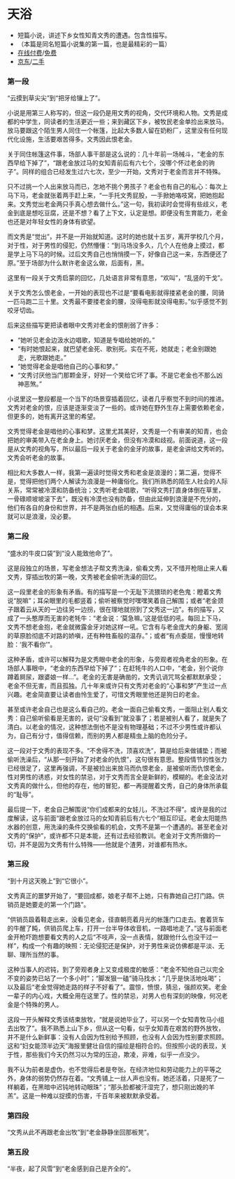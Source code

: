 # 天浴

* 短篇小说，讲述下乡女性知青文秀的遭遇。包含性描写。
* （本篇是同名短篇小说集的第一篇，也是最精彩的一篇）
* [在线付费](http://www.duokan.com/book/1567)/[免费](https://www.99csw.com/book/9260/330264.htm)
* [京东](https://item.jd.com/51591395313.html)/[二手](https://www.duozhuayu.com/search/%E5%A4%A9%E6%B5%B4)

### 第一段
“云摸到草尖尖”到“把牙给镶上了”。

小说是用第三人称写的，但这一段仍是用文秀的视角，交代环境和人物。文秀是成都的中学生，同读者的生活更近一些；来到藏区下乡，被牧民老金单捡出来放马。放马要跟这个陌生男人同住一个帐篷，比起大多数人留在奶粉厂，这里没有任何现代化设施，生活要艰苦得多。文秀因此恨老金。

关于同住帐篷这件事，场部人事干部是这么说的：几十年前一场械斗，“老金的东西早给下掉了”，“跟老金放过马的女知青前后有六七个，没哪个怀过老金的驹子”。同样的组合已经发生过六七次，至少一开始，文秀对于老金而言并不特殊。

只不过挑一个人出来放马而已，怎地不挑个男孩子？老金也有自己的私心：每次上马下马，老金就张着两手赶上来，“一手托文秀屁股，一手掀她咯吱窝，把她抱起来。文秀觉出老金两只手真心想去做什么。”这一句，我初读时会觉得有些歧义，老金到底是想吃豆腐，还是不想？看了上下文，认定是想。即便没有生育能力，老金也还是对年轻女性的身体有欲望。

而文秀是“觉出”，并不是一开始就知道。这时的她也就十五岁，离开学校几个月，对于性，对于男性的侵犯，仍然懵懂：“到马场没多久，几个人在他身上摸过，都是学上马下马的时候。过后文秀自己也悄悄摸一下，好像自己这一来，东西便还了原。”至于场部为什么默许老金这么做，后面有，黑。

这里有一段关于文秀启蒙的回忆，几处语言非常有意思，“欢叫”，“乱竖的干戈”。

关于文秀怎么恨老金，一开始的表现也不过是“要看电影就得搂紧老金的腰，同骑一匹马跑二三十里。文秀最不要搂老金的腰，没得电影就没得电影。”似乎感觉不到咬牙切齿。

后来这些描写更把读者眼中文秀对老金的恨削弱了许多：
* “她听见老金边汲水边唱歌，知道是专唱给她听的。”
* “有时她恨起来，就巴望老金死、歌别死。实在不死，她就走；老金别跟她走，光歌跟她走。”
* “她觉得老金是唱他自己的心事和梦。”
* “文秀讨厌他当门那颗金牙，好好一个笑给它坏了事。不是它老金也不那么凶神恶煞。”

小说里这一整段都是一个当下的场景穿插着回忆，读者几乎察觉不到时间的推进。文秀对老金的恨，应该是逐渐变淡了一些的。或许她在野外生存上需要依赖老金，但更多的，她有离开这里的希望。

文秀觉得老金是唱他的心事和梦。这里尤其美好，文秀是一个有审美的知青，也会把她的审美带入在老金身上。她讨厌老金，但没有冷漠和歧视。前面说道，这一段是从文秀的视角写，所以最后一段关于老金的金牙的故事，是老金讲给文秀听的。文秀会听老金的故事。

相比和大多数人一样，我第一遍读时觉得文秀和老金是浪漫的；第二遍，觉得不是，觉得把他们两个人解读为浪漫是一种庸俗化。我们所熟悉的陌生人社会的人际关系，常常被冷漠和防备统治；文秀听老金唱歌，“听得文秀打直身体倒在草里，一骨碌顺坡坡滚下去”，既没有冷漠也没有防备，但由此延伸到浪漫是不充分的，他们有各自的身份和世界，并不是两张白纸的相遇。后来，又觉得庸俗的误会本来就可以是浪漫，没必要。

### 第二段

“盛水的牛皮口袋”到“没人能致他命了”。

这是段独立的场景，写老金想法子帮文秀洗澡，偷看文秀，又不惜开枪阻止来人看文秀，穿插出牧的第一晚，文秀被老金偷听洗澡的回忆。

这一段里老金的形象有矛盾。有的描写是一个无耻下流猥琐的老色鬼：瞪着文秀说“脱嘛”；耳朵眼里的毛都竖着；偷听被察觉时嘿嘿笑着自己解围；或者“老金颈子跟着云从天的一边往另一边拐，很在理地就拐到了文秀这一边”。有的描写，又成了一头憨厚而无害的老牦牛：“老金说：‘莫急嘛。’这是低低的吼。每回上下马，文秀不想老金抱，老金就微露金牙对她这样一吼。它含有与老金庞大的身躯、宽阔的草原脸彻底不对路的娇嗔，还有种牲畜般的温存。”；或者“有点委屈，慢慢地转脸：‘我不看你’”。

这种矛盾，或许可以解释为是文秀眼中老金的形象，与旁观者视角老金的形象。在场部人事眼中，“老金的东西早给下掉了”；在赶牦牛的人口中，“老金，别个说你蹲着屙尿，跟婆娘一样...”。老金的无害是确凿的，文秀讥诮咒骂全都默默承受；老金不但无害，而且孤独。几十年来或许只有文秀对老金的“心事和梦”产生过一点兴趣。老金简直要让读者由怜生爱了，可惜文秀眼里他还是狗日的老金。

甚至或许老金自己也是这么看自己的。老金一面自己偷看文秀，一面阻止别人看文秀：自己偷听偷看是无害的，说句“没看到”就没事了；若是被别人看了，就是失了清白。以老金的情况，这种想法倒也不是没有物理基础；不过不少男性或许都认为，自己有分寸，值得信赖，而别的男人都是精虫上脑的危险分子。

这一段对于文秀的表现不多。“不舍得不洗，顶喜欢洗”，算是给后来做铺垫；而被偷听洗澡后，“从那一刻开始了对老金的仇恨”，这句很有意思。整段情节的性张力已经很足了，这里再强调，不是被捡出来放马而仇恨老金，是被偷听而仇恨老金。性对男性的诱惑，对女性的禁忌，对于文秀而言全是新鲜的，模糊的。老金没法对文秀真的做什么，但他的存在，他的冒犯，都一再提醒着文秀，自己的身体所承载的“耻辱”。

最后提一下，老金自己解围说“你们成都来的女娃儿，不洗过不得”。或许是我的过度解读，这与前面“跟老金放过马的女知青前后有六七个”相互印证。老金太阳能热水器的创意，用洗澡的条件交换偷看的机会，文秀不是第一个遭遇的。甚至老金对文秀的“保护”，或许都不只是本能，还有过去经验教训。老金对于文秀所做的一切，并不是因为文秀有什么特殊——他就是个渣男，对谁都有热水。

### 第三段

“到十月这天晚上”到“它很小”。

文秀真正的噩梦开始了，“要回成都，娘老子帮不上她，只有靠她自己打门路。供销员是她要走的第一个门路”。

“供销员趿着鞋走出来，没看见老金，径直朝亮着月光的帐篷门口走去。套着货车的牛醒了盹，供销员爬上车，打开一台半导体收音机，一路唱地走了。”这与前面老金开枪吓跑想要看文秀的人之后“不吱声，没一点表情，就跟他什么也没干过一样”，构成一个有趣的映照：无论侵犯还是保护，对于男性来说仿佛都是平淡、无聊、理所当然的事。

这种当事人的迟钝，到了旁观者身上又变成极度的敏感：“老金不知他自己以完全不变的姿势已站了一个多小时”；“脚发狠一磕”骑马找水；“几乎是快活地吆喝”；以及最后“老金觉得她走路的样子不好看了”。震惊，愤恨，猜忌，强颜欢笑。老金一辈子的内心戏，大概全用在这里了。性的禁忌，对男人也有深刻的映像，何况老金是个特殊的男人。

这段一开头解释文秀该结束放牧，“就是说她毕业了，可以另一个女知青牧马小组去出牧了”。我不熟悉上山下乡，但从这一句看，似乎女知青在艰苦的野外放牧，并不是什么新鲜事：没有人会因为性别给予照顾，也没有人会因为性别要求照顾。这和“妇女能顶半边天”海报里健壮自信的描绘是相符合的。但按照小说的表现，关于性，那些我们今天仍然习以为常的压迫，欺凌，非难，似乎一点没少。

我不认为前者是虚伪，也不觉得后者是夸张。在经济地位和劳动能力上的平等之外，身体的弱势仍然存在着。“文秀铺上一丝人声也没有。她还活着，只是死了一样躺着，在黑暗中迟钝地转动眼珠”；“那头脸都被汗湿完了，想只刚出娩的羊羔”。这是一种难以捉摸的伤害，千百年来被默默承受着。

### 第四段

“文秀从此不再跟老金出牧”到“老金静静坐回那板凳”。

### 第五段

“半夜，起了风雪”到“老金感到自己是齐全的”。




